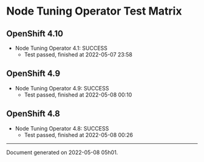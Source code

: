
Node Tuning Operator Test Matrix
================================

OpenShift 4.10
--------------



* Node Tuning Operator 4.1: SUCCESS
  - Test passed, finished at 2022-05-07 23:58






OpenShift 4.9
-------------



* Node Tuning Operator 4.9: SUCCESS
  - Test passed, finished at 2022-05-08 00:10






OpenShift 4.8
-------------



* Node Tuning Operator 4.8: SUCCESS
  - Test passed, finished at 2022-05-08 00:26






---
Document generated on 2022-05-08 05h01.
